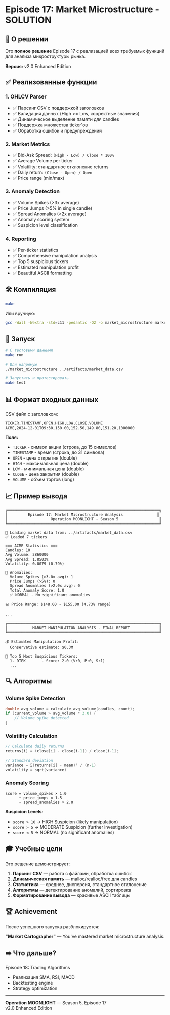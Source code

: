 # Episode 17: Market Microstructure - SOLUTION

## 📖 О решении

Это **полное решение** Episode 17 с реализацией всех требуемых функций для анализа микроструктуры рынка.

**Версия:** v2.0 Enhanced Edition

## ✅ Реализованные функции

### 1. OHLCV Parser
- ✅ Парсинг CSV с поддержкой заголовков
- ✅ Валидация данных (High >= Low, корректные значения)
- ✅ Динамическое выделение памяти для candles
- ✅ Поддержка множества ticker'ов
- ✅ Обработка ошибок и предупреждений

### 2. Market Metrics
- ✅ Bid-Ask Spread: `(High - Low) / Close * 100%`
- ✅ Average Volume per ticker
- ✅ Volatility: стандартное отклонение returns
- ✅ Daily return: `(Close - Open) / Open`
- ✅ Price range (min/max)

### 3. Anomaly Detection
- ✅ Volume Spikes (>3x average)
- ✅ Price Jumps (>5% in single candle)
- ✅ Spread Anomalies (>2x average)
- ✅ Anomaly scoring system
- ✅ Suspicion level classification

### 4. Reporting
- ✅ Per-ticker statistics
- ✅ Comprehensive manipulation analysis
- ✅ Top 5 suspicious tickers
- ✅ Estimated manipulation profit
- ✅ Beautiful ASCII formatting

## 🛠️ Компиляция

```bash
make
```

Или вручную:
```bash
gcc -Wall -Wextra -std=c11 -pedantic -O2 -o market_microstructure market_microstructure.c -lm
```

## 🚀 Запуск

```bash
# С тестовыми данными
make run

# Или напрямую
./market_microstructure ../artifacts/market_data.csv

# Запустить и протестировать
make test
```

## 📊 Формат входных данных

CSV файл с заголовком:
```
TICKER,TIMESTAMP,OPEN,HIGH,LOW,CLOSE,VOLUME
ACME,2024-12-01T09:30,150.00,152.50,149.80,151.20,1000000
```

**Поля:**
- `TICKER` - символ акции (строка, до 15 символов)
- `TIMESTAMP` - время (строка, до 31 символа)
- `OPEN` - цена открытия (double)
- `HIGH` - максимальная цена (double)
- `LOW` - минимальная цена (double)
- `CLOSE` - цена закрытия (double)
- `VOLUME` - объем торгов (long)

## 📈 Пример вывода

```
╔═══════════════════════════════════════════════════════════════════╗
║         Episode 17: Market Microstructure Analysis               ║
║                   Operation MOONLIGHT - Season 5                  ║
╚═══════════════════════════════════════════════════════════════════╝

📂 Loading market data from: ../artifacts/market_data.csv
✅ Loaded 7 tickers

=== ACME Statistics ===
Candles: 10
Avg Volume: 2860000
Avg Spread: 1.8503%
Volatility: 0.0079 (0.79%)

🚨 Anomalies:
  Volume Spikes (>3.0x avg): 1
  Price Jumps (>5%): 0
  Spread Anomalies (>2.0x avg): 0
  Total Anomaly Score: 1.0
  ✅ NORMAL - No significant anomalies

📊 Price Range: $148.00 - $155.00 (4.73% range)

...

╔═══════════════════════════════════════════════════════════════════╗
║           MARKET MANIPULATION ANALYSIS - FINAL REPORT             ║
╚═══════════════════════════════════════════════════════════════════╝

💰 Estimated Manipulation Profit:
  Conservative estimate: $0.3M

🎯 Top 5 Most Suspicious Tickers:
  1. DTEK       - Score: 2.0 (V:0, P:0, S:1)
  ...
```

## 🔍 Алгоритмы

### Volume Spike Detection
```c
double avg_volume = calculate_avg_volume(candles, count);
if (current_volume > avg_volume * 3.0) {
    // Volume spike detected
}
```

### Volatility Calculation
```c
// Calculate daily returns
returns[i] = (close[i] - close[i-1]) / close[i-1];

// Standard deviation
variance = Σ(returns[i] - mean)² / (n-1)
volatility = sqrt(variance)
```

### Anomaly Scoring
```
score = volume_spikes × 1.0
      + price_jumps × 1.5
      + spread_anomalies × 2.0
```

**Suspicion Levels:**
- `score > 10` → HIGH Suspicion (likely manipulation)
- `score > 5` → MODERATE Suspicion (further investigation)
- `score ≤ 5` → NORMAL (no significant anomalies)

## 🎓 Учебные цели

Это решение демонстрирует:

1. **Парсинг CSV** — работа с файлами, обработка ошибок
2. **Динамическая память** — malloc/realloc/free для candles
3. **Статистика** — среднее, дисперсия, стандартное отклонение
4. **Алгоритмы** — детектирование аномалий, сортировка
5. **Форматирование вывода** — красивые ASCII таблицы

## 🏆 Achievement

После успешного запуска разблокируется:

**"Market Cartographer"** — You've mastered market microstructure analysis.

## ➡️ Что дальше?

Episode 18: Trading Algorithms
- Реализация SMA, RSI, MACD
- Backtesting engine
- Strategy optimization

---

**Operation MOONLIGHT** — Season 5, Episode 17  
v2.0 Enhanced Edition

